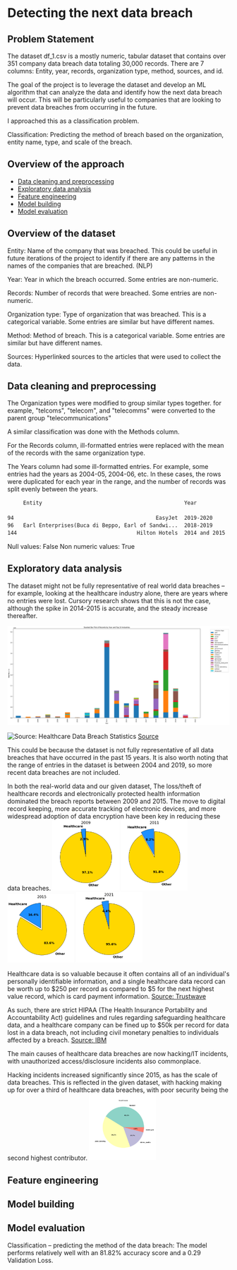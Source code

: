 # Detecting the next data breach

## Problem Statement
The dataset df_1.csv is a mostly numeric, tabular dataset that contains over 351 company data breach data totaling 30,000 records.
There are 7 columns: Entity, year, records, organization type, method, sources, and id.

The goal of the project is to leverage the dataset and develop an ML algorithm that can analyze the data and identify how the next data breach will occur. This will be particularly useful to companies that are looking to prevent data breaches from occurring in the future.

I approached this as a classification problem.

Classification: Predicting the method of breach based on the organization, entity name, type, and scale of the breach.

## Overview of the approach
- [Data cleaning and preprocessing](#data-cleaning-and-preprocessing)
- [Exploratory data analysis](#exploratory-data-analysis)
- [Feature engineering](#feature-engineering)
- [Model building](#model-building)
- [Model evaluation](#model-evaluation)

## Overview of the dataset
Entity: Name of the company that was breached. This could be useful in future iterations of the project to identify if there are any patterns in the names of the companies that are breached. (NLP)

Year: Year in which the breach occurred. Some entries are non-numeric.

Records: Number of records that were breached. Some entries are non-numeric.

Organization type: Type of organization that was breached. This is a categorical variable. Some entries are similar but have different names.

Method: Method of breach. This is a categorical variable. Some entries are similar but have different names.

Sources: Hyperlinked sources to the articles that were used to collect the data.

## Data cleaning and preprocessing

The Organization types were modified to group similar types together. for example, "telcoms", "telecom", and "telecomms" were converted to the parent group "telecommunications"

A similar classification was done with the Methods column.

For the Records column, ill-formatted entries were replaced with the mean of the records with the same organization type.

The Years column had some ill-formatted entries. For example, some entries had the years as 2004-05, 2004-06, etc. In these cases, the rows were duplicated for each year in the range, and the number of records was split evenly between the years.

``` txt
     Entity                                             Year            Records     Organization type   Method  
 
94                                             EasyJet  2019-2020       13394400    transport           hacked    
96   Earl Enterprises(Buca di Beppo, Earl of Sandwi...  2018-2019       2000000     restaurant          hacked    
144                                      Hilton Hotels  2014 and 2015   363000      hotel               hacked  
```
Null values:  False
Non numeric values:  True



## Exploratory data analysis
The dataset might not be fully representative of real world data breaches – for example, looking at the healthcare industry alone, there are years where no entries were lost. Cursory research shows that this is not the case, although the spike in 2014-2015 is accurate, and the steady increase thereafter.

![Visualizing the given dataset](graphs/industryrecords.png)

![Source: Healthcare Data Breach Statistics](https://www.hipaajournal.com/wp-content/uploads/2023/11/healthcare-data-breach-statistics-breached-records-2009-2023-oct.jpg)
[Source](https://www.hipaajournal.com/healthcare-data-breach-statistics/)


This could be because the dataset is not fully representative of all data breaches that have occurred in the past 15 years. It is also worth noting that the range of entries in the dataset is between 2004 and 2019, so more recent data breaches are not included.

In both the real-world data and our given dataset, The loss/theft of healthcare records and electronically protected health information dominated the breach reports between 2009 and 2015. The move to digital record keeping, more accurate tracking of electronic devices, and more widespread adoption of data encryption have been key in reducing these data breaches.
<img src="graphs/healthcare_2009.png" alt="Visualizing the given dataset" width="30%" />
<img src="graphs/healthcare_2011.png" alt="Visualizing the given dataset" width="30%" />
<img src="graphs/healthcare_2015.png" alt="Visualizing the given dataset" width="30%" />
<img src="graphs/healthcare_2021.png" alt="Visualizing the given dataset" width="30%" />


Healthcare data is so valuable because it often contains all of an individual's personally identifiable information, and a single healthcare data record can be worth up to $250 per record as compared to $5 for the next highest value record, which is card payment information. [Source: Trustwave](https://trustwave.azureedge.net/media/15350/2018-trustwave-global-security-report-prt.pdf?rnd=131992184400000000#page=31)

As such, there are strict HIPAA (The Health Insurance Portability and Accountability Act) guidelines and rules regarding safeguarding healthcare data, and a healthcare company can be fined up to $50k per record for data lost in a data breach, not including civil monetary penalties to individuals affected by a breach. [Source: IBM](https://www.ibm.com/reports/data-breach)

The main causes of healthcare data breaches are now hacking/IT incidents, with unauthorized access/disclosure incidents also commonplace.

Hacking incidents increased significantly since 2015, as has the scale of data breaches. This is reflected in the given dataset, with hacking making up for over a third of healthcare data breaches, with poor security being the second highest contributor.
<img src="graphs/healthcare_breach_causes.png" alt="Visualizing the given dataset" width="30%" />


## Feature engineering


## Model building


## Model evaluation
Classification – predicting the method of the data breach: The model performs relatively well with an 81.82% accuracy score and a 0.29 Validation Loss.

